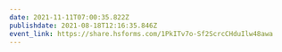```yaml
---
date: 2021-11-11T07:00:35.822Z
publishdate: 2021-08-18T12:16:35.846Z
event_link: https://share.hsforms.com/1PkITv7o-Sf2ScrcCHduIlw48awa
---
```

